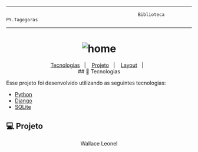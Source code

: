 -----------------------------------------------------------------------------------------------------------------------------------------------------
                                                      Biblioteca PY.Tagogoras
                                                     
-----------------------------------------------------------------------------------------------------------------------------------------------------                                                     
                                                     
<h1 align="center">
    <img alt="home" title="home" src="https://raw.githubusercontent.com/wallaceleonel/py/main/son_blog/media/banner.png" />
</h1>

<p align="center">
  <a href="#rocket-tecnologias">Tecnologias</a>&nbsp;&nbsp;&nbsp;|&nbsp;&nbsp;&nbsp;
  <a href="#-projeto">Projeto</a>&nbsp;&nbsp;&nbsp;|&nbsp;&nbsp;&nbsp;
  <a href="#-layout">Layout</a>&nbsp;&nbsp;&nbsp;|&nbsp;&nbsp;&nbsp;
 


<br>
## 🚀 Tecnologias

Esse projeto foi desenvolvido utilizando as seguintes tecnologias:

- [Python](https://www.python.org/)
- [Django](https://www.djangoproject.com/)
- [SQLite](https://www.sqlite.org/index.html)


## 💻 Projeto
                                          
                                          
 <p align="center">Wallace Leonel </p>
 
